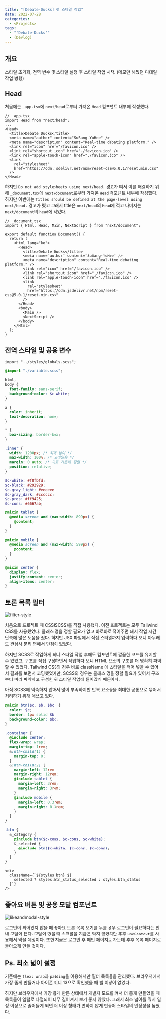 ```yaml
---
title: "[Debate-Ducks] 첫 스타일 작업"
date: 2022-07-28
categories:
  - <Projects>
tags:
  - "'Debate-Ducks'"
  - (Devlog)
---
```


## 개요

스타일 초기화, 전역 변수 및 스타일 설정 후 스타일 작업 시작. (메모만 해뒀던 디테일 작업 병행)

## Head

처음에는 `_app.tsx`에 `next/head`로부터 가져온 `Head` 컴포넌트 내부에 작성했다.

```tsx
// _app.tsx
import Head from "next/head";
...
<Head>
  <title>Debate Ducks</title>
  <meta name="author" content="SuSang-YuHee" />
  <meta name="description" content="Real-time debating platform." />
  <link rel="icon" href="/favicon.ico" />
  <link rel="shortcut icon" href="./favicon.ico" />
  <link rel="apple-touch-icon" href="./favicon.ico" />
  <link
    rel="stylesheet"
    href="https://cdn.jsdelivr.net/npm/reset-css@5.0.1/reset.min.css"
  />
</Head>
```

하지만 `Do not add stylesheets using next/head.` 경고가 떠서 이를 해결하기 위해 `_document.tsx`에 `next/document`로부터 가져온 `Head` 컴포넌트 내부에 작성했다. 하지만 이번에는 `Titles should be defined at the page-level using next/head.` 경고가 떴고 그래서 title은 `next/head`의 `Head`에 적고 나머지는 `next/document`의 `head`에 적었다.

```tsx
// _document.tsx
import { Html, Head, Main, NextScript } from "next/document";

export default function Document() {
  return (
    <Html lang="ko">
      <Head>
        <title>Debate Ducks</title>
        <meta name="author" content="SuSang-YuHee" />
        <meta name="description" content="Real-time debating platform." />
        <link rel="icon" href="/favicon.ico" />
        <link rel="shortcut icon" href="./favicon.ico" />
        <link rel="apple-touch-icon" href="./favicon.ico" />
        <link
          rel="stylesheet"
          href="https://cdn.jsdelivr.net/npm/reset-css@5.0.1/reset.min.css"
        />
      </Head>
      <body>
        <Main />
        <NextScript />
      </body>
    </Html>
  );
}
```

## 전역 스타일 및 공용 변수

```tsx
import "../styles/globals.scss";
```

```scss
@import "./variable.scss";

html,
body {
  font-family: sans-serif;
  background-color: $c-white;
}

a {
  color: inherit;
  text-decoration: none;
}

* {
  box-sizing: border-box;
}

.inner {
  width: 1200px; /* 최대 넓이 */
  max-width: 100%; /* 모바일용 */
  margin: 0 auto; /* 가로 가운데 정렬 */
  position: relative;
}
```

```scss
$c-white: #f8fbfd;
$c-black: #292929;
$c-gray_light: #eeeeee;
$c-gray_dark: #cccccc;
$c-pros: #ff9425;
$c-cons: #6667ab;

@mixin tablet {
  @media screen and (max-width: 899px) {
    @content;
  }
}

@mixin mobile {
  @media screen and (max-width: 599px) {
    @content;
  }
}

@mixin center {
  display: flex;
  justify-content: center;
  align-items: center;
}
```

## 토론 목록 필터

![filter-style](https://user-images.githubusercontent.com/84524514/181514805-a4272a3c-fc12-4eda-a785-91882f2b046e.gif)

처음으로 프로젝트 때 CSS(SCSS)를 직접 사용했다. 이전 프로젝트는 모두 Tailwind CSS를 사용했었다. 클래스 명을 정할 필요가 없고 바로바로 적어주면 돼서 작업 시간 단축에 많은 도움을 줬다. 하지만 JSX 파일에서 직접 스타일까지 입력하다 보니 아무래도 관심사 분리 면에서 단점이 있었다.

하지만 SCSS로 작업하게 되니 스타일 작업 후에도 컴포넌트에 깔끔한 코드를 유지할 수 있었고, 구조를 직접 구성하면서 작업하다 보니 HTML 요소의 구조를 더 명확히 파악할 수 있었다. Tailwind CSS의 경우 바로 className 에 스타일을 적어 넣을 수 있어서 결과를 보면서 코딩했었지만, SCSS의 경우는 클래스 명을 정할 필요가 있어서 구조부터 미리 파악하고 구성한 뒤 스타일 작업에 들어갔기 때문이다.

아직 SCSS에 익숙하지 않아서 많이 부족하지만 반복 요소들을 최대한 공통으로 묶어서 처리하기 위해 애쓰고 있다.

```scss
@mixin btn($c, $b, $bc) {
  color: $c;
  border: 1px solid $b;
  background-color: $bc;
}

.container {
  @include center;
  flex-wrap: wrap;
  margin-top: 1rem;
  &:nth-child(1) {
    margin-top: 0;
  }
  &:nth-child(2) {
    margin-left: 12rem;
    margin-right: 12rem;
    @include tablet {
      margin-left: 3rem;
      margin-right: 3rem;
    }
    @include mobile {
      margin-left: 0.3rem;
      margin-right: 0.3rem;
    }
  }
}

.btn {
  &_category {
    @include btn($c-cons, $c-cons, $c-white);
    &_selected {
      @include btn($c-white, $c-cons, $c-cons);
    }
  }
}
```

```tsx
<div
  className={`${styles.btn} ${
    selected ? styles.btn_status_selected : styles.btn_status
  }`}
/>
```

## 좋아요 버튼 및 공용 모달 컴포넌트

![likeandmodal-style](https://user-images.githubusercontent.com/84524514/181606979-d1d371ff-2a84-47b7-a8db-cd3b089a664f.gif)

로그인이 되어있지 않을 때 좋아요 토론 목록 보기를 누를 경우 로그인이 필요하다는 안내 모달이 뜬다. 모달이 떴을 때 스크롤을 지금은 막지 않았지만 추후 `useContext`를 사용해서 막을 예정이다. 또한 지금은 로그인 후 메인 페이지로 가는데 추후 목록 페이지로 돌아오게 만들 것이다.

## Ps. 최소 넓이 설정

기존에는 `flex: wrap`과 `padding`을 이용해서만 필터 목록들을 관리했다. 브라우저에서 가장 좁게 만들거나 아이폰 미니 13으로 확인했을 때 별 이상이 없었다.

하지만 브라우저에서 가장 좁게 만든 상태에서 개발자 모드를 켜서 더 좁게 만들었을 때 목록들이 일렬로 나열되어 너무 길어져서 보기 좋지 않았다. 그래서 최소 넓이를 줘서 일정 이상으로 줄어들게 되면 더 이상 형태가 변하지 않게 만들어 스타일의 안정성을 높혔다.
